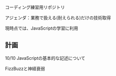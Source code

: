 コーディング練習用リポジトリ

アジェンダ：業務で扱える(耐えられる)だけの技術取得

現時点では、JavaScriptの学習に利用



## 計画

10/10  JavaScriptの基本的な記述について

FizzBuzzと神経衰弱


